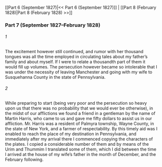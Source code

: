 [[Part 6 (September 1827)|<< Part 6 (September 1827)]]  |  [[Part 8 (February 1828)|Part 8 (February 1828) >>]]

### Part 7 (September 1827–February 1828)
###### 1
The excitement however still continued, and rumor with her thousand tongues was all the time employed in circulating tales about my father’s family and about myself. If I were to relate a thousandth part of them it would fill up volumes. The persecution however became so intolerable that I was under the necessity of leaving Manchester and going with my wife to Susquehanna County in the state of Pennsylvania.

###### 2
While preparing to start (being very poor and the persecution so heavy upon us that there was no probability that we would ever be otherwise), in the midst of our afflictions we found a friend in a gentleman by the name of Martin Harris, who came to us and gave me fifty dollars to assist us in our affliction. Mr. Harris was a resident of Palmyra township, Wayne County, in the state of New York, and a farmer of respectability. By this timely aid was I enabled to reach the place of my destination in Pennsylvania, and immediately after my arrival there I commenced copying the characters of the plates. I copied a considerable number of them and by means of the Urim and Thummim I translated some of them, which I did between the time I arrived at the house of my wife’s father in the month of December, and the February following.